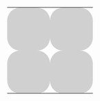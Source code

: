 <!DOCTYPE html>
<html lang="fr">
<head>
    <meta charset="UTF-8">
    <meta name="viewport" content="width=device-width, initial-scale=1.0">
    <title>Tableau 2x2 avec compteur et changement de couleur</title>
    <style>
        table {
            margin: 50px auto;
            border-spacing: 10px;
        }
        td {
            border: none;
            text-align: center;
            padding: 40px;
            font-size: 24px;
            cursor: pointer;
            transition: background-color 0.3s;
            border-radius: 30%;
            position: relative;
            width: 20px;
            height: 100px;
            background-color: rgba(163, 163, 163, 0.5);
        }
        td span {
            visibility: hidden;
            position: absolute;
            top: 50%;
            left: 50%;
            transform: translate(-50%, -50%);
        }
    </style>
</head>
<body>

<table>
    <tr>
        <td onclick="increment(this)"><span>0</span></td>
        <td onclick="increment(this)"><span>0</span></td>
    </tr>
    <tr>
        <td onclick="increment(this)"><span>0</span></td>
        <td onclick="increment(this)"><span>0</span></td>
    </tr>
</table>

<div id="date" style="display: none;">
    <!-- Div pour afficher la date -->
</div>

<script>
    function increment(cell) {
        let span = cell.querySelector('span');
        let currentNumber = parseInt(span.textContent);
        currentNumber = (currentNumber + 1) % 5;
        span.textContent = currentNumber;
        
        let total = 0;
        document.querySelectorAll('td span').forEach(function(span) {
            total += parseInt(span.textContent);
        });

        if (total !== 0) {
            document.getElementById('date').innerText = new Date().toLocaleDateString('fr-FR');
            document.getElementById('date').style.display = 'block';
        } else {
            document.getElementById('date').style.display = 'none';
        }

        switch (currentNumber) {
            case 0:
                cell.style.backgroundColor = 'rgba(163, 163, 163, 0.5)';
                break;
            case 1:
                cell.style.backgroundColor = 'green';
                break;
            case 2:
                cell.style.backgroundColor = 'yellow';
                break;
            case 3:
                cell.style.backgroundColor = 'orange';
                break;
            case 4:
                cell.style.backgroundColor = 'pink';
                break;
        }
    }
</script>

</body>
</html>
